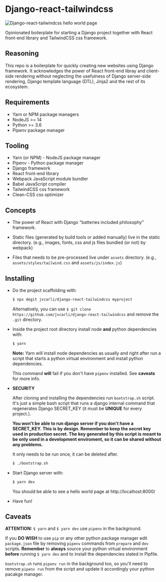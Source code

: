 # Django-react-tailwindcss

![Django-react-tailwindcss hello world page](https://i.imgur.com/yIAMkqy.png)

Opinionated boilerplate for starting a Django project together with React front-end library and TailwindCSS css framework.

## Reasoning

This repo is a boilerplate for quickly creating new websites using Django framework. It acknowledges the power of React front-end libray and client-side rendering without neglecting the usefulness of Django server-side rendering, Django template language (DTL), Jinja2 and the rest of its ecosystem.

## Requirements

- Yarn or NPM package managers
- NodeJS >= 14
- Python >= 3.6
- Pipenv package manager

## Tooling

- Yarn (or NPM) - NodeJS package manager
- Pipenv - Python package manager
- Django framework
- React front-end library
- Webpack JavaScript module bundler
- Babel JavaScript compiler
- TailwindCSS css framework
- Clean-CSS css optimizer

## Concepts

- The power of React with Django "batteries included philosophy" framework.

- Static files (generated by build tools or added manually) live in the static directory. (e.g., images, fonts, css and js files bundled (or not) by webpack)

- Files that needs to be pre-processed live under `assets` directory. (e.g., `assets/styles/tailwind.css` and `assets/js/index.js`)

## Installing

- Do the project scaffolding with:

    ```bash
    $ npx degit jvcarli/django-react-tailwindcss myproject
    ```

  Alternatively,  you can use `$ git clone https://github.com/jvcarli/django-react-tailwindcss` and remove the `.git` directory.

- Inside the project root directory install node **and** python dependencies with:

  ```bash
  $ yarn
  ```

  **Note:** Yarn will install node dependencies as usually and right after run a script that starts a python virtual environment and install python dependencies.

  This command **will** fail if you don't have `pipenv` installed. See **caveats** for more info.

- **SECURITY**

  After cloning and installing the dependencies run `bootstrap.sh` script. It's just a simple bash script that runs a django internal command that regenerates Django SECRET_KEY (it must be **UNIQUE** for every project.). 

  **You won't be able to run django server if you don't have a SECRET_KEY. This is by design. Remember to keep the secret key used in production secret. The key generated by this script is meant to be only used in a development enviroment, so it can be shared without any problems.**

  It only needs to be run once, it can be deleted after.

  ```bash
  $ ./bootstrap.sh
  ```

- Start Django server with:

  ```bash
  $ yarn dev
  ```

  You should be able to see a hello world page at http://localhost:8000/

- Have fun!

## Caveats

**ATTENTION:** `$ yarn` and `$ yarn dev` use `pipenv` in the background.

If you **DO WISH** to use `pip` or any other python package manager edit `package.json` file by removing `pipenv` commands
from `prepare` and `dev` scripts. **Remember** to **always** source your python virtual environment **before** running `$ yarn dev` and to install the dependencies stated in Pipfile.

`bootstrap.sh` runs `pipenv run` in the background too, so you'll need to remove `pipenv run` from the script and update it accordingly your python pacakge manager.

